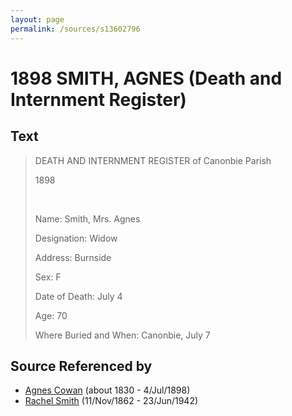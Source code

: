```yaml
---
layout: page
permalink: /sources/s13602796
---
```


# 1898 SMITH, AGNES (Death and Internment Register)


## Text

> DEATH AND INTERNMENT REGISTER of Canonbie Parish
>
> 1898
>
> <br/>
>
> Name: Smith, Mrs. Agnes
>
> Designation: Widow
>
> Address: Burnside
>
> Sex: F
>
> Date of Death: July 4
>
> Age: 70
>
> Where Buried and When: Canonbie, July 7
>

## Source Referenced by

* [Agnes Cowan](../people/@38031148@-agnes-cowan-b1830-d1898-7-4.md) (about 1830 - 4/Jul/1898)
* [Rachel Smith](../people/@58377523@-rachel-smith-b1862-11-11-d1942-6-23.md) (11/Nov/1862 - 23/Jun/1942)
